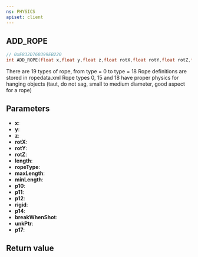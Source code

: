 ```yaml
---
ns: PHYSICS
apiset: client
---
```

## ADD_ROPE

```c
// 0xE832D760399EB220
int ADD_ROPE(float x,float y,float z,float rotX,float rotY,float rotZ,float length,int ropeType,float maxLength,float minLength,float p10,BOOL p11,BOOL p12,BOOL rigid,float p14,BOOL breakWhenShot,Any* unkPtr,BOOL p17);
```

There are 19 types of rope, from type = 0 to type = 18
Rope definitions are stored in ropedata.xml
Rope types 0, 15 and 18 have proper physics for hanging objects (taut, do not sag, small to medium diameter, good aspect for a rope)

## Parameters
* **x**:
* **y**:
* **z**:
* **rotX**:
* **rotY**:
* **rotZ**:
* **length**:
* **ropeType**:
* **maxLength**:
* **minLength**:
* **p10**:
* **p11**:
* **p12**:
* **rigid**:
* **p14**:
* **breakWhenShot**:
* **unkPtr**:
* **p17**:

## Return value

